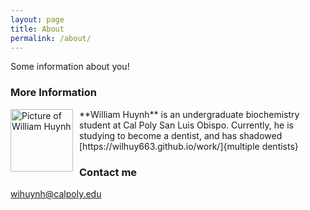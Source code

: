 ```yaml
---
layout: page
title: About
permalink: /about/
---
```


Some information about you!

### More Information
<img src="{{ site.baseurl}}/images/profile%20pic.jpg" alt="Picture of William Huynh" width="100" style="float: left; margin-top: 0px; margin-right: 10px" />
**William Huynh** is an undergraduate biochemistry student at Cal Poly San Luis Obispo.
Currently, he is studying to become a dentist, and has shadowed [https://wilhuy663.github.io/work/]{multiple dentists}

### Contact me

[wihuynh@calpoly.edu](mailto:wihuynha@calpoly.edu)
